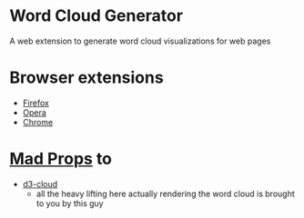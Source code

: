 # Word Cloud Generator

A web extension to generate word cloud visualizations for web pages

# Browser extensions
- [Firefox](https://addons.mozilla.org/addon/word-cloud-generator?src=external-github)
- [Opera](https://addons.opera.com/en/extensions/details/word-cloud-generator)
- [Chrome](https://chrome.google.com/webstore/detail/word-cloud-generator/demclmhdcbofendohdngkfokmbcgickb)

# [Mad Props](https://www.urbandictionary.com/define.php?term=Mad%20Props) to

- [d3-cloud](https://github.com/jasondavies/d3-cloud)
  - all the heavy lifting here actually rendering the word cloud is brought to you by this guy
